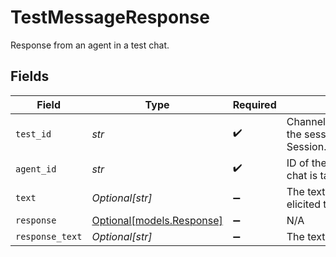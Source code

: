 # TestMessageResponse

Response from an agent in a test chat.


## Fields

| Field                                                                    | Type                                                                     | Required                                                                 | Description                                                              |
| ------------------------------------------------------------------------ | ------------------------------------------------------------------------ | ------------------------------------------------------------------------ | ------------------------------------------------------------------------ |
| `test_id`                                                                | *str*                                                                    | :heavy_check_mark:                                                       | Channel-manager-side ID of the session (see Session.channel_manager_sid) |
| `agent_id`                                                               | *str*                                                                    | :heavy_check_mark:                                                       | ID of the agent with which the chat is taking place                      |
| `text`                                                                   | *Optional[str]*                                                          | :heavy_minus_sign:                                                       | The text of the message that elicited the response                       |
| `response`                                                               | [Optional[models.Response]](../models/response.md)                       | :heavy_minus_sign:                                                       | N/A                                                                      |
| `response_text`                                                          | *Optional[str]*                                                          | :heavy_minus_sign:                                                       | The text of the response                                                 |